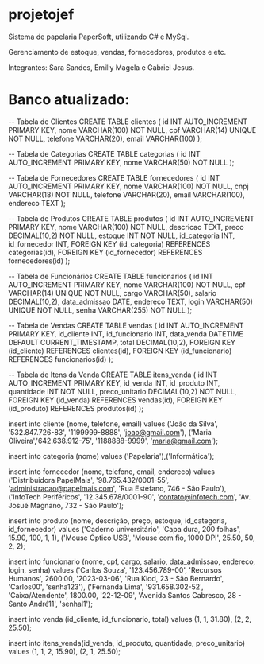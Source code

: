 # projetojef

Sistema de papelaria PaperSoft, utilizando C# e MySql.

Gerenciamento de estoque, vendas, fornecedores, produtos e etc.

Integrantes: Sara Sandes, Emilly Magela e Gabriel Jesus.


# Banco atualizado:
-- Tabela de Clientes
CREATE TABLE clientes (
    id INT AUTO_INCREMENT PRIMARY KEY,
    nome VARCHAR(100) NOT NULL,
    cpf VARCHAR(14) UNIQUE NOT NULL,
    telefone VARCHAR(20),
    email VARCHAR(100)
);

-- Tabela de Categorias
CREATE TABLE categorias (
    id INT AUTO_INCREMENT PRIMARY KEY,
    nome VARCHAR(50) NOT NULL
);

-- Tabela de Fornecedores
CREATE TABLE fornecedores (
    id INT AUTO_INCREMENT PRIMARY KEY,
    nome VARCHAR(100) NOT NULL,
    cnpj VARCHAR(18) NOT NULL,
    telefone VARCHAR(20),
    email VARCHAR(100),
    endereco TEXT
);

-- Tabela de Produtos
CREATE TABLE produtos (
    id INT AUTO_INCREMENT PRIMARY KEY,
    nome VARCHAR(100) NOT NULL,
    descricao TEXT,
    preco DECIMAL(10,2) NOT NULL,
    estoque INT NOT NULL,
    id_categoria INT,
    id_fornecedor INT,
    FOREIGN KEY (id_categoria) REFERENCES categorias(id),
    FOREIGN KEY (id_fornecedor) REFERENCES fornecedores(id)
);

-- Tabela de Funcionários
CREATE TABLE funcionarios (
    id INT AUTO_INCREMENT PRIMARY KEY,
    nome VARCHAR(100) NOT NULL,
    cpf VARCHAR(14) UNIQUE NOT NULL,
    cargo VARCHAR(50),
    salario DECIMAL(10,2),
    data_admissao DATE,
    endereco TEXT,
    login VARCHAR(50) UNIQUE NOT NULL,
    senha VARCHAR(255) NOT NULL
);

-- Tabela de Vendas
CREATE TABLE vendas (
    id INT AUTO_INCREMENT PRIMARY KEY,
    id_cliente INT,
    id_funcionario INT,
    data_venda DATETIME DEFAULT CURRENT_TIMESTAMP,
    total DECIMAL(10,2),
    FOREIGN KEY (id_cliente) REFERENCES clientes(id),
    FOREIGN KEY (id_funcionario) REFERENCES funcionarios(id)
);

-- Tabela de Itens da Venda
CREATE TABLE itens_venda (
    id INT AUTO_INCREMENT PRIMARY KEY,
    id_venda INT,
    id_produto INT,
    quantidade INT NOT NULL,
    preco_unitario DECIMAL(10,2) NOT NULL,
    FOREIGN KEY (id_venda) REFERENCES vendas(id),
    FOREIGN KEY (id_produto) REFERENCES produtos(id)
);

insert into cliente (nome, telefone, email) values
('João da Silva', '532.847.726-83', '1199999-8888', 'joao@gmail.com'), 
('Maria Oliveira','642.638.912-75', '1188888-9999', 'maria@gmail.com');

insert into categoria (nome) values
('Papelaria'),('Informática');

insert into fornecedor (nome, telefone, email, endereco) values
('Distribuidora PapelMais', '98.765.432/0001-55', 'administracao@papelmais.com', 'Rua Estefano, 746 - São Paulo'),
('InfoTech Periféricos', '12.345.678/0001-90', 'contato@infotech.com', 'Av. Josué Magnano, 732 - São Paulo');

insert into produto (nome, descrição, preço, estoque, id_categoria, id_fornecedor) values
('Caderno universitário', 'Capa dura, 200 folhas', 15.90, 100, 1, 1),
('Mouse Óptico USB', 'Mouse com fio, 1000 DPI', 25.50, 50, 2, 2);

insert into funcionario (nome, cpf, cargo, salario, data_admissao, endereco, login, senha) values
('Carlos Souza', '123.456.789-00', 'Recursos Humanos', 2600.00, '2023-03-06', 'Rua Klod, 23 - São Bernardo', 'Carlos00', 'senha123'),
('Fernanda Lima', '931.658.302-52', 'Caixa/Atendente', 1800.00, '22-12-09', 'Avenida Santos Cabresco, 28 - Santo André11', 'senhal1');

insert into venda (id_cliente, id_funcionario, total) values
(1, 1, 31.80), (2, 2, 25.50);

insert into itens_venda(id_venda, id_produto, quantidade, preco_unitario) values
(1, 1, 2, 15.90), (2, 1, 25.50);
